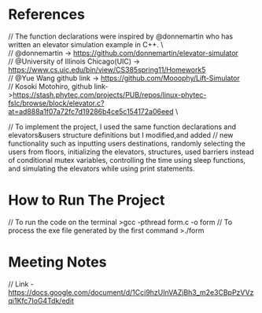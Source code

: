 # References

// The function declarations were inspired by @donnemartin who has written an elevator simulation example in C++. \       
// @donnemartin -> https://github.com/donnemartin/elevator-simulator \
// @University of Illinois Chicago(UIC) -> https://www.cs.uic.edu/bin/view/CS385spring11/Homework5 \
// @Yue Wang github link -> https://github.com/Mooophy/Lift-Simulator \
// Kosoki Motohiro, github link->https://stash.phytec.com/projects/PUB/repos/linux-phytec-fslc/browse/block/elevator.c?at=ad888a1f07a72fc7d19286b4ce5c154172a06eed \

// To implement the project, I used the same function declarations and elevators&users structure definitions but I modified,and added 
// new functionality such as  inputting users destinations, randomly selecting the users from floors, initializing the elevators, structures, used barriers instead of conditional mutex variables, controlling the time using sleep functions,  and simulating the elevators while using print statements.

# How to Run The Project

// To run the code on the terminal >gcc -pthread form.c -o form 
// To process the exe file generated by the first command >./form

# Meeting Notes
// Link - https://docs.google.com/document/d/1Cci9hzUInVAZjBh3_m2e3CBpPzVVzqi1Kfc7IoG4Tdk/edit

